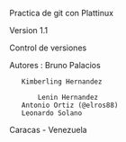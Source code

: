 Practica de git con Plattinux

Version 1.1

Control de versiones



Autores :  Bruno Palacios

	   Kimberling Hernandez

           Lenin Hernandez
	   Antonio Ortiz (@elros88)
	   Leonardo Solano


Caracas - Venezuela
